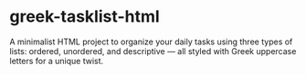 # greek-tasklist-html
A minimalist HTML project to organize your daily tasks using three types of lists: ordered, unordered, and descriptive — all styled with Greek uppercase letters for a unique twist.
